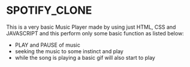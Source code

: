 # SPOTIFY_CLONE
This is a very basic Music Player made by using just HTML, CSS and JAVASCRIPT and this perform only some basic function as listed below:
- PLAY and PAUSE of music 
- seeking the music to some instinct and play 
- while the song is playing a basic gif will also start to play
